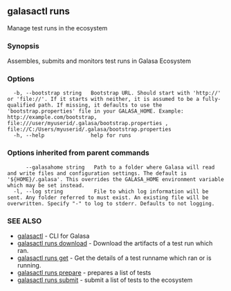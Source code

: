 ## galasactl runs

Manage test runs in the ecosystem

### Synopsis

Assembles, submits and monitors test runs in Galasa Ecosystem

### Options

```
  -b, --bootstrap string   Bootstrap URL. Should start with 'http://' or 'file://'. If it starts with neither, it is assumed to be a fully-qualified path. If missing, it defaults to use the 'bootstrap.properties' file in your GALASA_HOME. Example: http://example.com/bootstrap, file:///user/myuserid/.galasa/bootstrap.properties , file://C:/Users/myuserid/.galasa/bootstrap.properties
  -h, --help               help for runs
```

### Options inherited from parent commands

```
      --galasahome string   Path to a folder where Galasa will read and write files and configuration settings. The default is '${HOME}/.galasa'. This overrides the GALASA_HOME environment variable which may be set instead.
  -l, --log string          File to which log information will be sent. Any folder referred to must exist. An existing file will be overwritten. Specify "-" to log to stderr. Defaults to not logging.
```

### SEE ALSO

* [galasactl](galasactl.md)	 - CLI for Galasa
* [galasactl runs download](galasactl_runs_download.md)	 - Download the artifacts of a test run which ran.
* [galasactl runs get](galasactl_runs_get.md)	 - Get the details of a test runname which ran or is running.
* [galasactl runs prepare](galasactl_runs_prepare.md)	 - prepares a list of tests
* [galasactl runs submit](galasactl_runs_submit.md)	 - submit a list of tests to the ecosystem


